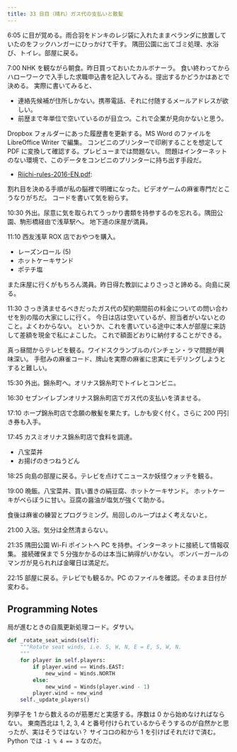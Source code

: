 ```yaml
---
title: 33 日目（晴れ）ガス代の支払いと散髪
---
```


6:05 に目が覚める。雨合羽をドンキのレジ袋に入れたままベランダに放置していたのをフックハンガーにひっかけて干す。
隅田公園に出てゴミ処理、水浴び、トイレ。部屋に戻る。

7:00 NHK を観ながら朝食。昨日買っておいたカルボナーラ。
食い終わってからハローワークで入手した求職申込書を記入してみる。提出するかどうかはあとで決める。
実際に書いてみると、

* 連絡先候補が住所しかない。携帯電話、それに付随するメールアドレスが欲しい。
* 前歴まで年単位で空いているのが目立つ。これで企業が見向かないと思う。

Dropbox フォルダーにあった履歴書を更新する。MS Word のファイルを LibreOffice Writer で編集。
コンビニのプリンターで印刷することを想定して PDF に変換して確認する。プレビューまでは問題ない。
問題はインターネットのない環境で、このデータをコンビニのプリンターに持ち出す手段だ。

* [Riichi-rules-2016-EN.pdf](https://www.ermc2019.com/wp-content/uploads/2017/08/Riichi-rules-2016-EN.pdf):

割れ目を決める手順が私の脳裡で明確になった。ビデオゲームの麻雀専門だとこうなりがちだ。
コードを書いて気を紛らす。

10:30 外出。尿意に気を取られてうっかり書類を持参するのを忘れる。隅田公園、駒形橋経由で浅草駅へ。
地下道の床屋が満員。

11:10 西友浅草 ROX 店でおやつを購入。

* レーズンロール (5)
* ホットケーキサンド
* ポテチ塩

また床屋に行くがもちろん満員。昨日得た教訓によりさっさと諦める。向島に戻る。

11:30 さっき済ませるべきだったガス代の契約期間前の料金についての問い合わせを別の階の大家にしに行く。
今日は店は空いているが、担当者がいないとのこと。よくわからない。
というか、これを書いている途中に本人が部屋に来訪して差額を現金で私によこした。
これで額面どおりに納付することができる。

真っ昼間からテレビを観る。ワイドスクランブルのパンチェン・ラマ問題が興味深い。
手慰みの麻雀コード、牌山を実際の麻雀に忠実にモデリングしようとすると難しい。

15:30 外出。錦糸町へ。オリナス錦糸町でトイレとコンビニ。

16:30 セブンイレブンオリナス錦糸町店でガス代の支払いを済ませる。

17:10 ホープ錦糸町店で念願の散髪を果たす。しかも安く付く。さらに 200 円引き券も入手。

17:45 カスミオリナス錦糸町店で食料を調達。

* 八宝菜丼
* お揚げのきつねうどん

18:25 向島の部屋に戻る。テレビを点けてニュースか妖怪ウォッチを観る。

19:00 晩飯。八宝菜丼、買い置きの絹豆腐、ホットケーキサンド。
ホットケーキがべらぼうに甘い。豆腐の醤油が塩気が強くて助かる。

食後は麻雀の練習とプログラミング。局回しのループはよく考えないと。

21:00 入浴。気分は全然清まらない。

21:35 隅田公園 Wi-Fi ポイントへ PC を持参。インターネットに接続して情報収集。
接続確保まで 5 分強かかるのは本当に納得がいかない。
ボンバーガールのマンガが見られれば金曜日は満足だ。

22:15 部屋に戻る。テレビでも観るか。PC のファイルを確認。そのまま日付が変わる。

## Programming Notes

局が進むときの自風更新処理コード。ダサい。

```python
def _rotate_seat_winds(self):
    """Rotate seat winds, i.e. S, W, N, E = E, S, W, N.
    """
    for player in self.players:
        if player.wind == Winds.EAST:
            new_wind = Winds.NORTH
        else:
            new_wind = Winds(player.wind - 1)
        player.wind = new_wind
    self._update_players()
```

列挙子を 1 から数えるのが筋悪だと実感する。序数は 0 から始めなければならない。
東南西北は 1, 2, 3, 4 と番号付けられているからそうするのが自然かと思ったが、実はそうではない？
サイコロの和から 1 を引けばそれだけで済む。Python では `-1 % 4 == 3` なのだ。

